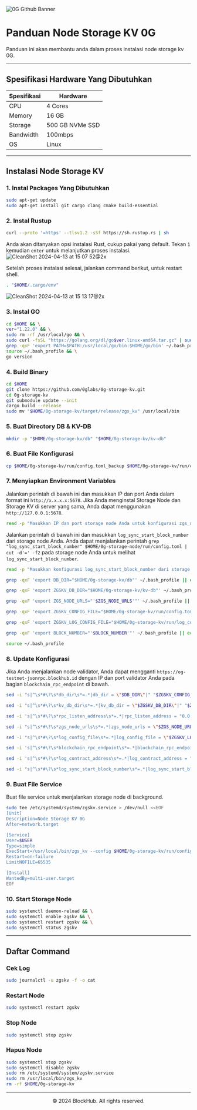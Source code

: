 ![0G Github Banner](https://github.com/BlockchainsHub/Testnet/assets/77204008/34a32724-b411-41e4-8696-e390dfa01cab)

# Panduan Node Storage KV 0G
Panduan ini akan membantu anda dalam proses instalasi node storage kv 0G.

-----------------------------------------------------------------

## Spesifikasi Hardware Yang Dibutuhkan
| Spesifikasi | Hardware |
|-|-
| CPU | 4 Cores |
| Memory | 16 GB |
| Storage | 500 GB NVMe SSD |
| Bandwidth | 100mbps |
| OS | Linux |

-----------------------------------------------------------------

## Instalasi Node Storage KV
### 1. Instal Packages Yang Dibutuhkan
```bash
sudo apt-get update
sudo apt-get install git cargo clang cmake build-essential
```

### 2. Instal Rustup
```bash
curl --proto '=https' --tlsv1.2 -sSf https://sh.rustup.rs | sh
```

Anda akan ditanyakan opsi instalasi Rust, cukup pakai yang default. Tekan `1` kemudian `enter` untuk melanjutkan proses instalasi.
![CleanShot 2024-04-13 at 15 07 52@2x](https://github.com/BlockchainsHub/Testnet/assets/77204008/bcb81284-8235-4cf2-a4f1-50821044cc21)

Setelah proses instalasi selesai, jalankan command berikut, untuk restart shell.
```bash
. "$HOME/.cargo/env"
```
![CleanShot 2024-04-13 at 15 13 17@2x](https://github.com/BlockchainsHub/Testnet/assets/77204008/f8f94656-0f1f-4d27-b347-3842b2b77a6f)

### 3. Instal GO
```bash
cd $HOME && \
ver="1.22.0" && \
sudo rm -rf /usr/local/go && \
sudo curl -fsSL "https://golang.org/dl/go$ver.linux-amd64.tar.gz" | sudo tar -C /usr/local -xzf - && \
grep -qxF 'export PATH=$PATH:/usr/local/go/bin:$HOME/go/bin' ~/.bash_profile || echo 'export PATH=$PATH:/usr/local/go/bin:$HOME/go/bin' >> ~/.bash_profile && \
source ~/.bash_profile && \
go version
```

### 4. Build Binary
```bash
cd $HOME
git clone https://github.com/0glabs/0g-storage-kv.git
cd 0g-storage-kv
git submodule update --init
cargo build --release
sudo mv "$HOME/0g-storage-kv/target/release/zgs_kv" /usr/local/bin
```

### 5. Buat Directory DB & KV-DB
```bash
mkdir -p "$HOME/0g-storage-kv/db" "$HOME/0g-storage-kv/kv-db"
```

### 6. Buat File Konfigurasi
```bash
cp $HOME/0g-storage-kv/run/config.toml_backup $HOME/0g-storage-kv/run/config.toml
```

### 7. Menyiapkan Environment Variables
Jalankan perintah di bawah ini dan masukkan IP dan port Anda dalam format ini `http://x.x.x.x:5678`. Jika Anda menginstal Storage Node dan Storage KV di server yang sama, Anda dapat menggunakan `http://127.0.0.1:5678`.
```bash
read -p "Masukkan IP dan port storage node Anda untuk konfigurasi zgs_node_urls: " ZGS_NODE_URLS
```

Jalankan perintah di bawah ini dan masukkan `log_sync_start_block_number` dari storage node Anda. Anda dapat menjalankan perintah `grep "log_sync_start_block_number" $HOME/0g-storage-node/run/config.toml | cut -d'=' -f2` pada storage node Anda untuk melihat `log_sync_start_block_number`.
```bash
read -p "Masukkan konfigurasi log_sync_start_block_number dari storage node anda: " BLOCK_NUMBER
```

```bash
grep -qxF 'export DB_DIR="$HOME/0g-storage-kv/db"' ~/.bash_profile || echo 'export DB_DIR="$HOME/0g-storage-kv/db"' >> ~/.bash_profile

grep -qxF 'export ZGSKV_DB_DIR="$HOME/0g-storage-kv/kv-db"' ~/.bash_profile || echo 'export ZGSKV_DB_DIR="$HOME/0g-storage-kv/kv-db"' >> ~/.bash_profile

grep -qxF 'export ZGS_NODE_URLS="'$ZGS_NODE_URLS'"' ~/.bash_profile || echo 'export ZGS_NODE_URLS="'$ZGS_NODE_URLS'"' >> ~/.bash_profile

grep -qxF 'export ZGSKV_CONFIG_FILE="$HOME/0g-storage-kv/run/config.toml"' ~/.bash_profile || echo 'export ZGSKV_CONFIG_FILE="$HOME/0g-storage-kv/run/config.toml"' >> ~/.bash_profile

grep -qxF 'export ZGSKV_LOG_CONFIG_FILE="$HOME/0g-storage-kv/run/log_config"' ~/.bash_profile || echo 'export ZGSKV_LOG_CONFIG_FILE="$HOME/0g-storage-kv/run/log_config"' >> ~/.bash_profile

grep -qxF 'export BLOCK_NUMBER="'$BLOCK_NUMBER'"' ~/.bash_profile || echo 'export BLOCK_NUMBER="'$BLOCK_NUMBER'"' >> ~/.bash_profile

source ~/.bash_profile
```

### 8. Update Konfigurasi
Jika Anda menjalankan node validator, Anda dapat mengganti `https://og-testnet-jsonrpc.blockhub.id` dengan IP dan port validator Anda pada bagian `blockchain_rpc_endpoint` di bawah.
```bash
sed -i "s|^\s*#\?\s*db_dir\s*=.*|db_dir = \"$DB_DIR\"|" "$ZGSKV_CONFIG_FILE"

sed -i "s|^\s*#\?\s*kv_db_dir\s*=.*|kv_db_dir = \"$ZGSKV_DB_DIR\"|" "$ZGSKV_CONFIG_FILE"

sed -i 's|^\s*#\?\s*rpc_listen_address\s*=.*|rpc_listen_address = "0.0.0.0:6789"|' "$ZGSKV_CONFIG_FILE"

sed -i "s|^\s*#\?\s*zgs_node_urls\s*=.*|zgs_node_urls = \"$ZGS_NODE_URLS\"|" "$ZGSKV_CONFIG_FILE"

sed -i "s|^\s*#\?\s*log_config_file\s*=.*|log_config_file = \"$ZGSKV_LOG_CONFIG_FILE\"|" "$ZGSKV_CONFIG_FILE"

sed -i 's|^\s*#\?\s*blockchain_rpc_endpoint\s*=.*|blockchain_rpc_endpoint = "https://og-testnet-jsonrpc.blockhub.id"|' "$ZGSKV_CONFIG_FILE"

sed -i 's|^\s*#\?\s*log_contract_address\s*=.*|log_contract_address = "0xb8F03061969da6Ad38f0a4a9f8a86bE71dA3c8E7"|' "$ZGSKV_CONFIG_FILE"

sed -i "s|^\s*#\?\s*log_sync_start_block_number\s*=.*|log_sync_start_block_number = $BLOCK_NUMBER|" "$ZGSKV_CONFIG_FILE"
```

### 9. Buat File Service
Buat file service untuk menjalankan storage node di background.
```bash
sudo tee /etc/systemd/system/zgskv.service > /dev/null <<EOF
[Unit]
Description=Node Storage KV 0G
After=network.target

[Service]
User=$USER
Type=simple
ExecStart=/usr/local/bin/zgs_kv --config $HOME/0g-storage-kv/run/config.toml
Restart=on-failure
LimitNOFILE=65535

[Install]
WantedBy=multi-user.target
EOF
```

### 10. Start Storage Node
```bash
sudo systemctl daemon-reload && \
sudo systemctl enable zgskv && \
sudo systemctl restart zgskv && \
sudo systemctl status zgskv
```

-----------------------------------------------------------------

## Daftar Command
### Cek Log
```bash
sudo journalctl -u zgskv -f -o cat
```

### Restart Node
```bash
sudo systemctl restart zgskv
```

### Stop Node
```bash
sudo systemctl stop zgskv
```

### Hapus Node
```bash
sudo systemctl stop zgskv
sudo systemctl disable zgskv
sudo rm /etc/systemd/system/zgskv.service
sudo rm /usr/local/bin/zgs_kv
rm -rf $HOME/0g-storage-kv
```

-----------------------------------------------------------------

<p align="center">
  &copy; 2024 BlockHub. All rights reserved.
</p>